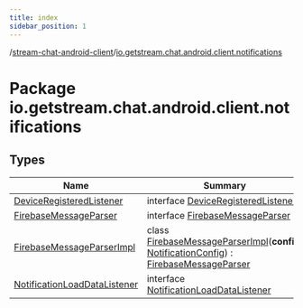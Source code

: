 ```yaml
---
title: index
sidebar_position: 1
---
```

/[stream-chat-android-client](../index.md)/[io.getstream.chat.android.client.notifications](index.md)  
  
  
  
# Package io.getstream.chat.android.client.notifications  
  
  
## Types  
  
|  Name |  Summary | 
|---|---|
| <a name="io.getstream.chat.android.client.notifications/DeviceRegisteredListener///PointingToDeclaration/"></a>[DeviceRegisteredListener](DeviceRegisteredListener/index.md)| <a name="io.getstream.chat.android.client.notifications/DeviceRegisteredListener///PointingToDeclaration/"></a>interface [DeviceRegisteredListener](DeviceRegisteredListener/index.md)|
| <a name="io.getstream.chat.android.client.notifications/FirebaseMessageParser///PointingToDeclaration/"></a>[FirebaseMessageParser](FirebaseMessageParser/index.md)| <a name="io.getstream.chat.android.client.notifications/FirebaseMessageParser///PointingToDeclaration/"></a>interface [FirebaseMessageParser](FirebaseMessageParser/index.md)|
| <a name="io.getstream.chat.android.client.notifications/FirebaseMessageParserImpl///PointingToDeclaration/"></a>[FirebaseMessageParserImpl](FirebaseMessageParserImpl/index.md)| <a name="io.getstream.chat.android.client.notifications/FirebaseMessageParserImpl///PointingToDeclaration/"></a>class [FirebaseMessageParserImpl](FirebaseMessageParserImpl/index.md)(**config**: [NotificationConfig](../io.getstream.chat.android.client.notifications.handler/NotificationConfig/index.md)) : [FirebaseMessageParser](FirebaseMessageParser/index.md)|
| <a name="io.getstream.chat.android.client.notifications/NotificationLoadDataListener///PointingToDeclaration/"></a>[NotificationLoadDataListener](NotificationLoadDataListener/index.md)| <a name="io.getstream.chat.android.client.notifications/NotificationLoadDataListener///PointingToDeclaration/"></a>interface [NotificationLoadDataListener](NotificationLoadDataListener/index.md)|

